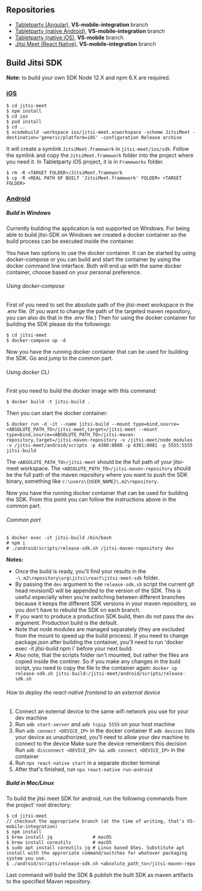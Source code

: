 ## Repositories
 - [Tabletparty (Angular)](https://bitbucket.org/cabidev/cabiofbiz/src/VS-mobile-integration/), **VS-mobile-integration** branch
 - [Tabletparty (native Android)](https://gitlab.int.sonrisa.hu/cabi/cabi-party-app-android), **VS-mobile-integration** branch
 - [Tabletparty (native iOS)](https://gitlab.int.sonrisa.hu/cabi/cabi-party-app-ios), **VS-mobile** branch
 - [Jitsi Meet (React Native)](https://github.com/molnartimi/jitsi-meet/tree/VS-mobile-integration), **VS-mobile-integration** branch

## Build Jitsi SDK
**Note:** to build your own SDK Node 12.X and npm 6.X are required.
### [iOS](https://jitsi.github.io/handbook/docs/dev-guide/dev-guide-ios-sdk)
 ```
 $ cd jitsi-meet
 $ npm install
 $ cd ios
 $ pod install
 $ cd ..
 $ xcodebuild -workspace ios/jitsi-meet.xcworkspace -scheme JitsiMeet -destination='generic/platform=iOS' -configuration Release archive
 ```
 It will create a symlink `JitsiMeet.framework` in `jitsi-meet/ios/sdk`. Follow the symlink and copy the `JitsiMeet.framework` folder into the project where you need it. In Tabletparty iOS project, it is in `Frameworks` folder.
 ```
 $ rm -R <TARGET FOLDER>/JitsiMeet.framework
 $ cp -R <REAL PATH OF BUILT 'JitsiMeet.framework' FOLDER> <TARGET FOLDER>
```
### [Android](https://jitsi.github.io/handbook/docs/dev-guide/dev-guide-android-sdk)
##### Build in Windows
Currently building the application is not supported on Windows. 
For being able to build jitsi-SDK on Windows we created a docker container so the build process can be executed inside the container.

You have two options to use the docker container. It can be started by using docker-compose or you can build and start the container by using the docker command line interface. Both will end up with the same docker container, choose based on your personal preference. 

###### Using docker-compose
First of you need to set the absolute path of the jitsi-meet workspace in the .env file. (If you want to change the path of the targeted maven repository, you can also do that in the .env file.)
Then for using the docker container for building the SDK please do the followings:
```
$ cd jitsi-meet
$ docker-compose up -d
```
Now you have the running docker container that can be used for building the SDK. Go and jump to the common part.

###### Using docker CLI
First you need to build the docker image with this command:
```
$ docker build -t jitsi-build .
```
Then you can start the docker container:
```
$ docker run -d -it --name jitsi-build --mount type=bind,source=<ABSOLUTE_PATH_TO>/jitsi-meet,target=/jitsi-meet --mount type=bind,source=<ABSOLUTE_PATH_TO>/jitsi-maven-repository,target=/jitsi-maven-repository -v /jitsi-meet/node_modules -v /jitsi-meet/android/scripts -p 4300:8080 -p 4301:8081 -p 5555:5555 jitsi-build 
```
The `<ABSOLUTE_PATH_TO>/jitsi-meet` should be the full path of your jitsi-meet workspace. 
The `<ABSOLUTE_PATH_TO>/jitsi-maven-repository` should be the full path of the maven repository where you want to push the SDK binary, something like `c:\users\{USER_NAME}\.m2\repository`.

Now you have the running docker container that can be used for building the SDK. From this point you can follow the instructions above in the common part.

###### Common part

```
$ docker exec -it jitsi-build /bin/bash 
# npm i
# ./android/scripts/release-sdk.sh /jitsi-maven-repository dev
```

**Notes:**

 - Once the build is ready, you'll find your results in the `~\.m2\repository\org\jitsi\react\jitsi-meet-sdk` folder.
 - By passing the `dev` argument to the `release-sdk.sh` script the current git head revisionID will be appended to the version of the SDK. This is useful especially when you're switching between different branches because it keeps the different SDK versions in your maven repository, so you don't have to rebuild the SDK on each branch. 
 - If you want to produce a production SDK build, then do not pass the `dev` argument. Production build is the default. 
 - Note that node modules are managed separately (they are excluded from the mount to speed up the build process). If you need to change package.json after building the container, you'll need to run 'docker exec -it jitsi-build npm i' before your next build.
 - Also note, that the scripts folder isn't mounted, but rather the files are copied inside the continer. So if you make any changes in the buld script, you need to copy the file to the container again: `docker cp release-sdk.sh jitsi-build:/jitsi-meet/android/scripts/release-sdk.sh`

###### How to deploy the react-native frontend to an external device

1) Connect an external device to the same wifi network you use for your dev machine
2) Run `adb start-server` and `adb tcpip 5555` on your host machine
3) Run `adb connect <DEVICE_IP>` in the docker container
   If `adb devices` lists your device as unauthorized, you'll need to allow your dev machine to connect to the device
   Make sure the device remembers this decision
   Run `adb disconnect <DEVICE_IP> && adb connect <DEVICE_IP>` in the container
4) Run `npx react-native start` in a separate docker terminal
5) After that's finished, run `npx react-native run-android`

##### Build in Mac/Linux
To build the jitsi meet SDK for android, run the following commands from the project' root directory:
```
$ cd jitsi-meet
// checkout the appropriate branch (at the time of writing, that's VS-mobile-integration)
$ npm install
$ brew install jq               # macOS
$ brew install coreutils        # macOS
$ sudo apt install coreutils jq # Linux based OSes. Substitute apt install with the approriate command/switches for whatever packaging system you use.
$ ./android/scripts/release-sdk.sh <absolute_path_to>/jitsi-maven-repo
```

Last command will build the SDK & publish the built SDK as maven artifacts to the specified Maven repository.
